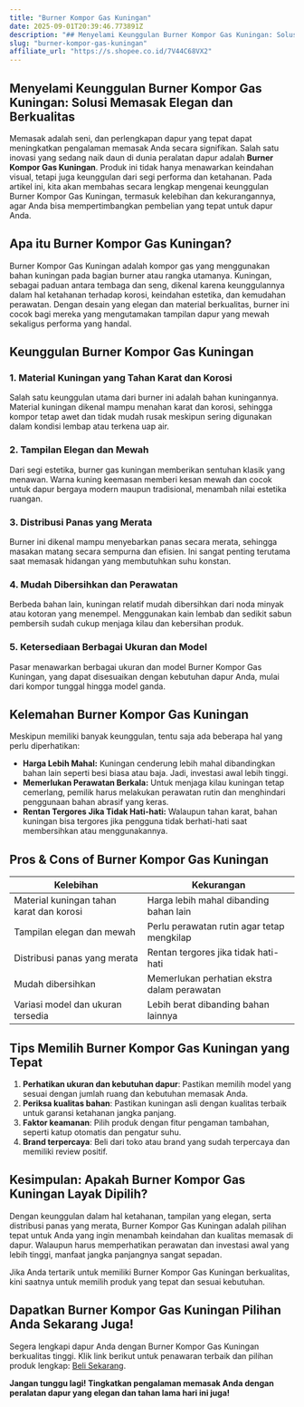 ```yaml
---
title: "Burner Kompor Gas Kuningan"
date: 2025-09-01T20:39:46.773891Z
description: "## Menyelami Keunggulan Burner Kompor Gas Kuningan: Solusi Memasak Elegan dan Berkualitas..."
slug: "burner-kompor-gas-kuningan"
affiliate_url: "https://s.shopee.co.id/7V44C68VX2"
---
```

## Menyelami Keunggulan Burner Kompor Gas Kuningan: Solusi Memasak Elegan dan Berkualitas

Memasak adalah seni, dan perlengkapan dapur yang tepat dapat meningkatkan pengalaman memasak Anda secara signifikan. Salah satu inovasi yang sedang naik daun di dunia peralatan dapur adalah **Burner Kompor Gas Kuningan**. Produk ini tidak hanya menawarkan keindahan visual, tetapi juga keunggulan dari segi performa dan ketahanan. Pada artikel ini, kita akan membahas secara lengkap mengenai keunggulan Burner Kompor Gas Kuningan, termasuk kelebihan dan kekurangannya, agar Anda bisa mempertimbangkan pembelian yang tepat untuk dapur Anda.

## Apa itu Burner Kompor Gas Kuningan?

Burner Kompor Gas Kuningan adalah kompor gas yang menggunakan bahan kuningan pada bagian burner atau rangka utamanya. Kuningan, sebagai paduan antara tembaga dan seng, dikenal karena keunggulannya dalam hal ketahanan terhadap korosi, keindahan estetika, dan kemudahan perawatan. Dengan desain yang elegan dan material berkualitas, burner ini cocok bagi mereka yang mengutamakan tampilan dapur yang mewah sekaligus performa yang handal.

## Keunggulan Burner Kompor Gas Kuningan

### 1. Material Kuningan yang Tahan Karat dan Korosi
Salah satu keunggulan utama dari burner ini adalah bahan kuningannya. Material kuningan dikenal mampu menahan karat dan korosi, sehingga kompor tetap awet dan tidak mudah rusak meskipun sering digunakan dalam kondisi lembap atau terkena uap air.

### 2. Tampilan Elegan dan Mewah
Dari segi estetika, burner gas kuningan memberikan sentuhan klasik yang menawan. Warna kuning keemasan memberi kesan mewah dan cocok untuk dapur bergaya modern maupun tradisional, menambah nilai estetika ruangan.

### 3. Distribusi Panas yang Merata
Burner ini dikenal mampu menyebarkan panas secara merata, sehingga masakan matang secara sempurna dan efisien. Ini sangat penting terutama saat memasak hidangan yang membutuhkan suhu konstan.

### 4. Mudah Dibersihkan dan Perawatan
Berbeda bahan lain, kuningan relatif mudah dibersihkan dari noda minyak atau kotoran yang menempel. Menggunakan kain lembab dan sedikit sabun pembersih sudah cukup menjaga kilau dan kebersihan produk.

### 5. Ketersediaan Berbagai Ukuran dan Model
Pasar menawarkan berbagai ukuran dan model Burner Kompor Gas Kuningan, yang dapat disesuaikan dengan kebutuhan dapur Anda, mulai dari kompor tunggal hingga model ganda.

## Kelemahan Burner Kompor Gas Kuningan

Meskipun memiliki banyak keunggulan, tentu saja ada beberapa hal yang perlu diperhatikan:

- **Harga Lebih Mahal:** Kuningan cenderung lebih mahal dibandingkan bahan lain seperti besi biasa atau baja. Jadi, investasi awal lebih tinggi.
- **Memerlukan Perawatan Berkala:** Untuk menjaga kilau kuningan tetap cemerlang, pemilik harus melakukan perawatan rutin dan menghindari penggunaan bahan abrasif yang keras.
- **Rentan Tergores Jika Tidak Hati-hati:** Walaupun tahan karat, bahan kuningan bisa tergores jika pengguna tidak berhati-hati saat membersihkan atau menggunakannya.

## Pros & Cons of Burner Kompor Gas Kuningan

| Kelebihan                                    | Kekurangan                                       |
|----------------------------------------------|--------------------------------------------------|
| Material kuningan tahan karat dan korosi  | Harga lebih mahal dibanding bahan lain         |
| Tampilan elegan dan mewah                  | Perlu perawatan rutin agar tetap mengkilap    |
| Distribusi panas yang merata              | Rentan tergores jika tidak hati-hati          |
| Mudah dibersihkan                         | Memerlukan perhatian ekstra dalam perawatan |
| Variasi model dan ukuran tersedia        | Lebih berat dibanding bahan lainnya          |

## Tips Memilih Burner Kompor Gas Kuningan yang Tepat

1. **Perhatikan ukuran dan kebutuhan dapur**: Pastikan memilih model yang sesuai dengan jumlah ruang dan kebutuhan memasak Anda.
2. **Periksa kualitas bahan**: Pastikan kuningan asli dengan kualitas terbaik untuk garansi ketahanan jangka panjang.
3. **Faktor keamanan**: Pilih produk dengan fitur pengaman tambahan, seperti katup otomatis dan pengatur suhu.
4. **Brand terpercaya**: Beli dari toko atau brand yang sudah terpercaya dan memiliki review positif.

## Kesimpulan: Apakah Burner Kompor Gas Kuningan Layak Dipilih?

Dengan keunggulan dalam hal ketahanan, tampilan yang elegan, serta distribusi panas yang merata, Burner Kompor Gas Kuningan adalah pilihan tepat untuk Anda yang ingin menambah keindahan dan kualitas memasak di dapur. Walaupun harus memperhatikan perawatan dan investasi awal yang lebih tinggi, manfaat jangka panjangnya sangat sepadan.

Jika Anda tertarik untuk memiliki Burner Kompor Gas Kuningan berkualitas, kini saatnya untuk memilih produk yang tepat dan sesuai kebutuhan.

## Dapatkan Burner Kompor Gas Kuningan Pilihan Anda Sekarang Juga!

Segera lengkapi dapur Anda dengan Burner Kompor Gas Kuningan berkualitas tinggi. Klik link berikut untuk penawaran terbaik dan pilihan produk lengkap: [Beli Sekarang](https://s.shopee.co.id/7V44C68VX2).

**Jangan tunggu lagi! Tingkatkan pengalaman memasak Anda dengan peralatan dapur yang elegan dan tahan lama hari ini juga!**